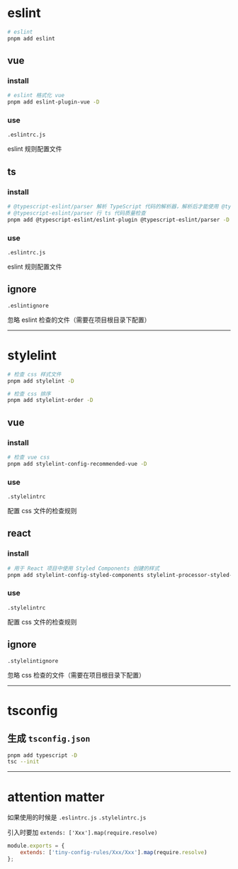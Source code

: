 # eslint

```bash
# eslint
pnpm add eslint
```

## vue

### install

```bash
# eslint 格式化 vue
pnpm add eslint-plugin-vue -D
```

### use

`.eslintrc.js`

eslint 规则配置文件

## ts

### install

```bash
# @typescript-eslint/parser 解析 TypeScript 代码的解析器，解析后才能使用 @typescript-eslint/parser
# @typescript-eslint/parser 行 ts 代码质量检查
pnpm add @typescript-eslint/eslint-plugin @typescript-eslint/parser -D
```

### use

`.eslintrc.js`

eslint 规则配置文件

## ignore

`.eslintignore`

忽略 eslint 检查的文件（需要在项目根目录下配置）

---

# stylelint

```bash
# 检查 css 样式文件
pnpm add stylelint -D

# 检查 css 排序
pnpm add stylelint-order -D
```

## vue

### install

```bash
# 检查 vue css
pnpm add stylelint-config-recommended-vue -D
```

### use

`.stylelintrc`

配置 css 文件的检查规则

## react

### install

```bash
# 用于 React 项目中使用 Styled Components 创建的样式
pnpm add stylelint-config-styled-components stylelint-processor-styled-components -D
```

### use

`.stylelintrc`

配置 css 文件的检查规则

## ignore

`.stylelintignore`

忽略 css 检查的文件（需要在项目根目录下配置）

---

# tsconfig

## 生成 `tsconfig.json`

```bash
pnpm add typescript -D
tsc --init
```

---

# attention matter

如果使用的时候是 `.eslintrc.js` `.stylelintrc.js`

引入时要加 `extends: ['Xxx'].map(require.resolve)`

```javascript
module.exports = {
    extends: ['tiny-config-rules/Xxx/Xxx'].map(require.resolve)
};
```
